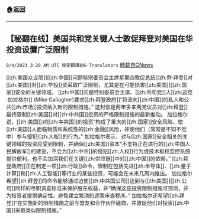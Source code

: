 ###  [:house:返回](README.md)
---


## 【秘翻在线】美国共和党关键人士敦促拜登对美国在华投资设置广泛限制
`8/4/2023 3:28 AM UTC 秘密翻譯組G-Translators` [轉載自GNews](https://gnews.org/articles/1522493)

[[zh:美国众议院]][[zh:中国]]问题特别委员会主席星期四敦促总统[[zh:乔·拜登]]对[[zh:美国]]对[[zh:华投]]资采取广泛限制，尤其是在可能损害[[zh:美国]][[zh:国家]]安全的关键领域。
[[zh:中国]]问题特别委员会主席、[[zh:共和党]]人[[zh:迈克·加拉格尔]] (Mike Gallagher)要求[[zh:拜登政府]]“将流向[[zh:中国]]的私人和公共[[zh:市场]]投资纳入新的限制措施。”
这封信是两年多来两党议员对[[zh:拜登]]最终限制[[zh:美国]]对[[zh:中共国]]投资的严格限制措施的最新推动。
加拉格尔说，[[zh:美国]]对[[zh:中共国]]的投资“构成了重大的[[zh:国家]]安全风险，使[[zh:美国]]人面临物质和系统性的[[zh:金融]]风险，并使他们（常常是不知不觉中）参与侵犯[[zh:人权]]的行为。”
加拉格尔表示，对与[[zh:国家]]安全相关的关键领域的投资应受到限制，并确保[[zh:美国]]资本“不支持正在进行的[[zh:中国人民解放军]]的建设，不会为[[zh:中共]]的侵犯[[zh:人权]]行为或技术极权监控系统提供便利，也不会加深我们在关键[[zh:供应链]]中对[[zh:中国]]的依赖。”
[[zh:拜登政府]]正在制定一项[[zh:行政]]命令，限制在包括先进[[zh:半导体]]、[[zh:量子计算]]和[[zh:人工智能]]等行业的某些投资，可能会在未来几周内推出。
加拉格尔希望[[zh:拜登]]的命令能够通过迫使[[zh:中共国公司]]达到与[[zh:美国]][[zh:公司]]同样的尽职调查标准来保护股东权益，并“确保这些投资限制措施可预测，并为投资者提供确定性。避免建立繁琐的逐案审查程序。”
加拉格尔还希望[[zh:拜登]]“在实施新的限制措施之前与盟友和合作伙伴磋商，并敦促他们对投资[[zh:中国]]采取类似限制措施。”

